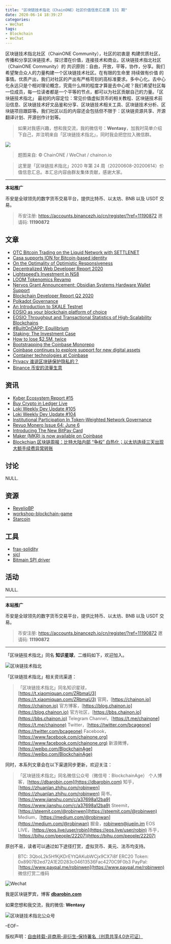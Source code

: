 ```yaml
---
title: "区块链技术指北（ChainONE）社区价值信息汇总第 131 期"
date: 2020-06-14 18:39:27
categories:
- WeChat
tags:
- Blockchain
- WeChat
---
```

区块链技术指北社区（ChainONE Community），社区的初衷是 构建优质社区，传播和分享区块链技术，探讨潜在价值，连接技术和商业。区块链技术指北社区（ChainONE Community）的 共识原则：自由，开放，平等，协作，分享。我们希望聚合众人的力量构建一个区块链技术社区。在有限的生命里 持续做有价值 的事情。优质产出，我们对社区的产出有严格苛刻的高标准要求。多中心化。去中心化永远只是个相对理论概念，究竟什么样的程度才算是去中心呢？我们希望社区每一位成员，每一位读者都是一个平等的节点，都可以为社区贡献自己的力量。「区块链技术指北」 最初的内容定位：常见价值虚拟货币的相关教程、区块链技术前沿信息、区块链技术好文品鉴和分享、区块链技术相关工具、区块链技术分析、区块链项目跟踪等。我们社区以后的内容还会包括但不限于：区块链资源共享、开源翻译计划、开源创作计划等。
<!-- more -->

> 如果对我感兴趣，想和我交流，我的微信号：**Wentasy**，加我时简单介绍下自己，并注明来自「区块链技术指北」，同时我会把您拉入微信群。

![](https://cdn.dbarobin.com/EFxCQjC.png)

> 题图来自: © ChainONE / WeChat / chainon.io

> 这里是「区块链技术指北」2020 年第 24 周（20200608-20200614）价值信息汇总。本汇总内容由群友集体贡献，感谢大家。

***

**本站推广**

币安是全球领先的数字货币交易平台，提供比特币、以太坊、BNB 以及 USDT 交易。

> 币安注册: https://accounts.binancezh.io/cn/register/?ref=11190872
> 邀请码: **11190872**

## 文章

* [OTC Bitcoin Trading on the Liquid Network with SETTLENET](https://bbs.chainon.io/d/5816)
* [Casa supports ION for Bitcoin-based identity](https://bbs.chainon.io/d/5817)
* [On the Optimality of Optimistic Responsiveness](https://bbs.chainon.io/d/5818)
* [Decentralized Web Developer Report 2020](https://bbs.chainon.io/d/5819)
* [Lightspeed’s Investment in NS8](https://bbs.chainon.io/d/5821)
* [LOOM Tokenomics Revamp](https://bbs.chainon.io/d/5823)
* [Nervos Grant Announcement: Obsidian Systems Hardware Wallet Support](https://bbs.chainon.io/d/5826)
* [Blockchain Developer Report Q2 2020](https://bbs.chainon.io/d/5827)
* [Polkadot Governance](https://bbs.chainon.io/d/5829)
* [An Introduction to SKALE Testnet](https://bbs.chainon.io/d/5831)
* [EOSIO as your blockchain platform of choice](https://bbs.chainon.io/d/5832)
* [EOSIO Throughput and Transactional Statistics of High-Scalability Blockchains](https://bbs.chainon.io/d/5833)
* [#BuiltOnDAPP: Equilibrium](https://bbs.chainon.io/d/5834)
* [Staking: The Investment Case](https://bbs.chainon.io/d/5835)
* [How to lose $2.5M, twice](https://bbs.chainon.io/d/5836)
* [Bootstrapping the Coinbase Monorepo](https://bbs.chainon.io/d/5838)
* [Coinbase continues to explore support for new digital assets](https://bbs.chainon.io/d/5840)
* [Container technologies at Coinbase](https://bbs.chainon.io/d/5841)
* [Privacy 谁说区块链保护隐私的？](https://bbs.chainon.io/d/5849)
* [Binance 币安的流量生意](https://bbs.chainon.io/d/5850)

## 资讯

* [Kyber Ecosystem Report #15](https://bbs.chainon.io/d/5820)
* [Buy Crypto in Ledger Live](https://bbs.chainon.io/d/5822)
* [Loki Weekly Dev Update #105](https://bbs.chainon.io/d/5824)
* [Loki Weekly Dev Update #104](https://bbs.chainon.io/d/5825)
* [Institutional Participation In Token-Weighted Network Governance](https://bbs.chainon.io/d/5828)
* [Revuo Monero Issue 64: June 6](https://bbs.chainon.io/d/5830)
* [Introducing The New BitPay Card](https://bbs.chainon.io/d/5837)
* [Maker (MKR) is now available on Coinbase](https://bbs.chainon.io/d/5839)
* [Blockchian 区块链周报：比特大陆内部 “争权” 白热化；以太坊连续三天出现大额手续费异常转账](https://bbs.chainon.io/d/5848)

## 讨论

NULL.

## 资源

* [RevelioBP](https://bbs.chainon.io/d/5842)
* [workshop-blockchain-game](https://bbs.chainon.io/d/5843)
* [Starcoin](https://bbs.chainon.io/d/5844)

## 工具

* [frax-solidity](https://bbs.chainon.io/d/5845)
* [sjcl](https://bbs.chainon.io/d/5846)
* [Bitmain SPI driver](https://bbs.chainon.io/d/5847)

## 活动

NULL.

***

**本站推广**

币安是全球领先的数字货币交易平台，提供比特币、以太坊、BNB 以及 USDT 交易。

> 币安注册: https://accounts.binancezh.io/cn/register/?ref=11190872
> 邀请码: **11190872**

***

「区块链技术指北」同名 **知识星球**，二维码如下，欢迎加入。

![区块链技术指北](https://cdn.dbarobin.com/3YzonTR.png)

「区块链技术指北」相关资讯渠道：

> 「区块链技术指北」同名知识星球，[https://t.xiaomiquan.com/ZRbmaU3](https://t.xiaomiquan.com/ZRbmaU3)
> 官网，[https://chainon.io](https://chainon.io)
> 官方博客，[https://blog.chainon.io](https://blog.chainon.io)
> 官方社区，[https://bbs.chainon.io](https://bbs.chainon.io)
> Telegram Channel，[https://t.me/chainone](https://t.me/chainone)
> Twitter，[https://twitter.com/bcageone](https://twitter.com/bcageone)
> Facebook，[https://www.facebook.com/chainone.org](https://www.facebook.com/chainone.org)
> 新浪微博，[https://weibo.com/BlockchainAge](https://weibo.com/BlockchainAge)

同时，本系列文章会在以下渠道同步更新，欢迎关注：

> 「区块链技术指北」同名微信公众号（微信号：BlockchainAge）
> 个人博客，[https://dbarobin.com](https://dbarobin.com)
> 知乎，[https://zhuanlan.zhihu.com/robinwen](https://zhuanlan.zhihu.com/robinwen)
> 简书，[https://www.jianshu.com/c/a37698a12ba9](https://www.jianshu.com/c/a37698a12ba9)
> Steemit，[https://steemit.com/@robinwen](https://steemit.com/@robinwen)
> Medium，[https://medium.com/@robinwan](https://medium.com/@robinwan)
> 掘金，[robinwen@juejin.im](https://juejin.im/user/5673ccae60b2260ee435f89a/posts)
> EOS LIVE，[https://eos.live/user/robin](https://eos.live/user/robin)
> 币乎，[https://bihu.com/people/22207](https://bihu.com/people/22207)

原创不易，读者可以通过如下途径打赏，虚拟货币、美元、法币均支持。

> BTC: 3QboL2k5HfKjKDrEYtQAKubWCjx9CX7i8f
> ERC20 Token: 0x8907B2ed72A1E2D283c04613536Fac4270C9F0b3
> PayPal: [https://www.paypal.me/robinwen](https://www.paypal.me/robinwen)
> 微信打赏二维码

![Wechat](https://cdn.dbarobin.com/SzoNl5b.jpg)

我是区块链罗宾，博客 **[dbarobin.com](https://dbarobin.com/)**

如果您想和我交流，我的微信: **Wentasy**

![区块链技术指北公众号](https://cdn.dbarobin.com/w0wignb.png)

–EOF–

版权声明：[自由转载-非商用-非衍生-保持署名（创意共享4.0许可证）](http://creativecommons.org/licenses/by-nc-nd/4.0/deed.zh)